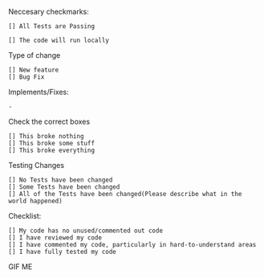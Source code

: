 Neccesary checkmarks:

    [] All Tests are Passing

    [] The code will run locally

Type of change

    [] New feature
    [] Bug Fix

Implements/Fixes:

    -

Check the correct boxes

    [] This broke nothing
    [] This broke some stuff
    [] This broke everything

Testing Changes

    [] No Tests have been changed
    [] Some Tests have been changed
    [] All of the Tests have been changed(Please describe what in the world happened)

Checklist:

    [] My code has no unused/commented out code
    [] I have reviewed my code
    [] I have commented my code, particularly in hard-to-understand areas
    [] I have fully tested my code

GIF ME
